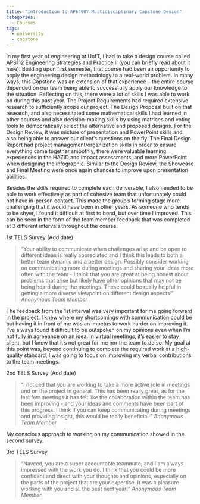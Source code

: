 ```yaml
---
title: "Introduction to APS490Y:Multidisciplinary Capstone Design"
categories:
  - Courses
tags:
  - university
  - capstone
---
```

In my first year of engineering at UofT, I had to take a design course called APS112 Engineering Strategies and Practice II (you can briefly read about it here). Building upon first semester, that course had been an opportunity to apply the engineering design methodology to a real-world problem. In many ways, this Capstone was an extension of that experience – the entire course depended on our team being able to successfully apply our knowledge to the situation. Reflecting on this, there were a lot of skills I was able to work on during this past year. The Project Requirements had required extensive research to sufficiently scope our project. The Design Proposal built on that research, and also necessitated some mathematical skills I had learned in other courses and also decision-making skills by using matrices and voting tools to democratically select the alternative and proposed designs. For the Design Review, it was mixture of presentation and PowerPoint skills and also being able to answer our client’s questions on the fly. The Final Design Report had project management/organization skills in order to ensure everything came together smoothly, there were valuable learning experiences in the HAZID and impact assessments, and more PowerPoint when designing the infographic. Similar to the Design Review, the Showcase and Final Meeting were once again chances to improve upon presentation abilities. 

Besides the skills required to complete each deliverable, I also needed to be able to work effectively as part of cohesive team that unfortunately could not have in-person contact. This made the group’s forming stage more challenging that it would have been in other years. As someone who tends to be shyer, I found it difficult at first to bond, but over time I improved. This can be seen in the form of the team member feedback that was completed at 3 different intervals throughout the course. 

1st TELS Survey (Add date)

> “Your ability to communicate when challenges arise and be open to different ideas is really appreciated and I think this leads to both a better team dynamic and a better design. Possibly consider working on communicating more during meetings and sharing your ideas more often with the team - I think that you are great at being honest about problems that arise but likely have other opinions that may not be being heard during the meetings. These could be really helpful in getting a more diverse viewpoint on different design aspects.”
> <cite>Anonymous Team Member</cite>

The feedback from the 1st interval was very important for me going forward in the project. I knew where my shortcomings with communication could be but having it in front of me was an impetus to work harder on improving it. I’ve always found it difficult to be outspoken on my opinions even when I’m not fully in agreeance on an idea. In virtual meetings, it’s easier to stay silent, but I know that it’s not great for me nor the team to do so. My goal at this point was, beyond continuing to complete the required work at a high-quality standard, I was going to focus on improving my verbal contributions to the team meetings.

2nd TELS Survey (Add date)

> “I noticed that you are working to take a more active role in meetings and on the project in general. This has been really great, as for the last few meetings it has felt like the collaboration within the team has been improving - and your ideas and comments have been part of this progress. I think if you can keep communicating during meetings and providing insight, this would be really beneficial!”
> <cite>Anonymous Team Member</cite>

My conscious approach to working on my communication showed in the second survey. 

3rd TELS Survey 

> “Naveed, you are a super accountable teammate, and I am always impressed with the work you do. I think that you could be more confident and direct with your thoughts and opinions, especially on the parts of the project that are your expertise. It was a pleasure working with you and all the best next year!”
> <cite>Anonymous Team Member</cite>
